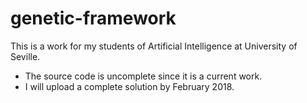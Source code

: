 # genetic-framework
This is a work for my students of Artificial Intelligence at University of Seville. 

* The source code is uncomplete since it is a current work.
* I will upload a complete solution by February 2018.

